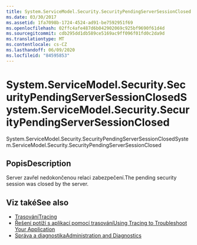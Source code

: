 ```yaml
---
title: System.ServiceModel.Security.SecurityPendingServerSessionClosed
ms.date: 03/30/2017
ms.assetid: 1fa7098b-1724-4524-ad91-be7592951f69
ms.openlocfilehash: 02ffc4afe487d6b042902069c925bf9690f61d4d
ms.sourcegitcommit: cdb295dd1db589ce5169ac9ff096f01fd0c2da9d
ms.translationtype: MT
ms.contentlocale: cs-CZ
ms.lasthandoff: 06/09/2020
ms.locfileid: "84595853"
---
```

# <a name="systemservicemodelsecuritysecuritypendingserversessionclosed"></a><span data-ttu-id="e64ec-102">System.ServiceModel.Security.SecurityPendingServerSessionClosed</span><span class="sxs-lookup"><span data-stu-id="e64ec-102">System.ServiceModel.Security.SecurityPendingServerSessionClosed</span></span>
<span data-ttu-id="e64ec-103">System.ServiceModel.Security.SecurityPendingServerSessionClosed</span><span class="sxs-lookup"><span data-stu-id="e64ec-103">System.ServiceModel.Security.SecurityPendingServerSessionClosed</span></span>  
  
## <a name="description"></a><span data-ttu-id="e64ec-104">Popis</span><span class="sxs-lookup"><span data-stu-id="e64ec-104">Description</span></span>  
 <span data-ttu-id="e64ec-105">Server zavřel nedokončenou relaci zabezpečení.</span><span class="sxs-lookup"><span data-stu-id="e64ec-105">The pending security session was closed by the server.</span></span>  
  
## <a name="see-also"></a><span data-ttu-id="e64ec-106">Viz také</span><span class="sxs-lookup"><span data-stu-id="e64ec-106">See also</span></span>

- [<span data-ttu-id="e64ec-107">Trasování</span><span class="sxs-lookup"><span data-stu-id="e64ec-107">Tracing</span></span>](index.md)
- [<span data-ttu-id="e64ec-108">Řešení potíží s aplikací pomocí trasování</span><span class="sxs-lookup"><span data-stu-id="e64ec-108">Using Tracing to Troubleshoot Your Application</span></span>](using-tracing-to-troubleshoot-your-application.md)
- [<span data-ttu-id="e64ec-109">Správa a diagnostika</span><span class="sxs-lookup"><span data-stu-id="e64ec-109">Administration and Diagnostics</span></span>](../index.md)
